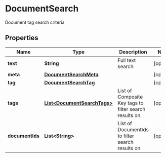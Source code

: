 

# DocumentSearch

Document tag search criteria

## Properties

| Name | Type | Description | Notes |
|------------ | ------------- | ------------- | -------------|
|**text** | **String** | Full text search |  [optional] |
|**meta** | [**DocumentSearchMeta**](DocumentSearchMeta.md) |  |  [optional] |
|**tag** | [**DocumentSearchTag**](DocumentSearchTag.md) |  |  [optional] |
|**tags** | [**List&lt;DocumentSearchTags&gt;**](DocumentSearchTags.md) | List of Composite Key tags to filter search results on |  [optional] |
|**documentIds** | **List&lt;String&gt;** | List of DocumentIds to filter search results on |  [optional] |



